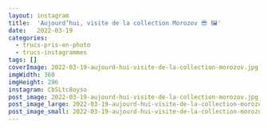 ```yaml
---
layout: instagram
title:  'Aujourd’hui, visite de la collection Morozov 😎 🖼'
date:   2022-03-19
categories: 
  - trucs-pris-en-photo
  - trucs-instagrammes
tags: []
coverImage: 2022-03-19-aujourd-hui-visite-de-la-collection-morozov.jpg
imgWidth: 360
imgHeight: 296
instagram: CbSLtc8oyso
post_image: 2022-03-19-aujourd-hui-visite-de-la-collection-morozov.jpg
post_image_large: 2022-03-19-aujourd-hui-visite-de-la-collection-morozov_large.jpg
post_image_small: 2022-03-19-aujourd-hui-visite-de-la-collection-morozov_thumbnail.jpg
---
```




